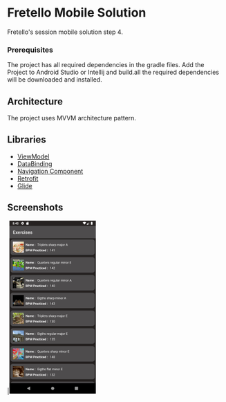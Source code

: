 # Fretello Mobile Solution

Fretello's session mobile solution step 4.

### Prerequisites

The project has all required dependencies in the gradle files.
Add the Project to Android Studio or Intellij and build.all the required dependencies will be downloaded and installed.

## Architecture

The project uses MVVM architecture pattern.

## Libraries

* [ViewModel](https://developer.android.com/topic/libraries/architecture/viewmodel/)
* [DataBinding](https://developer.android.com/topic/libraries/data-binding)
* [Navigation Component](https://developer.android.com/guide/navigation/navigation-getting-started)
* [Retrofit](https://square.github.io/retrofit/)
* [Glide](https://github.com/bumptech/glide)


## Screenshots
|<img src="Screenshots/step4.png" width=200/>


